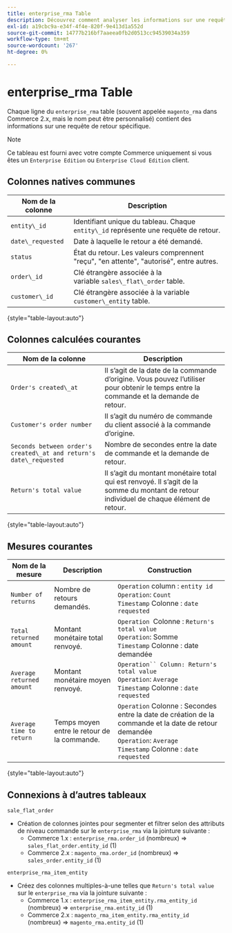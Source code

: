 ```yaml
---
title: enterprise_rma Table
description: Découvrez comment analyser les informations sur une requête de retour spécifique.
exl-id: a19cbc9a-e34f-4f4e-820f-9e413d1a552d
source-git-commit: 14777b216bf7aaeea0fb2d0513cc94539034a359
workflow-type: tm+mt
source-wordcount: '267'
ht-degree: 0%

---
```


# enterprise_rma Table

Chaque ligne du `enterprise_rma` table (souvent appelée `magento_rma` dans Commerce 2.x, mais le nom peut être personnalisé) contient des informations sur une requête de retour spécifique.

>[!NOTE]
>
>Ce tableau est fourni avec votre compte Commerce uniquement si vous êtes un `Enterprise Edition` ou `Enterprise Cloud Edition` client.

## Colonnes natives communes

| **Nom de la colonne** | **Description** |
|---|---|
| `entity\_id` | Identifiant unique du tableau. Chaque `entity\_id` représente une requête de retour. |
| `date\_requested` | Date à laquelle le retour a été demandé. |
| `status` | État du retour. Les valeurs comprennent &quot;reçu&quot;, &quot;en attente&quot;, &quot;autorisé&quot;, entre autres. |
| `order\_id` | Clé étrangère associée à la variable `sales\_flat\_order` table. |
| `customer\_id` | Clé étrangère associée à la variable `customer\_entity` table. |

{style="table-layout:auto"}

## Colonnes calculées courantes

| **Nom de la colonne** | **Description** |
|---|---|
| `Order's created\_at` | Il s’agit de la date de la commande d’origine. Vous pouvez l’utiliser pour obtenir le temps entre la commande et la demande de retour. |
| `Customer's order number` | Il s’agit du numéro de commande du client associé à la commande d’origine. |
| `Seconds between order's created\_at and return's date\_requested` | Nombre de secondes entre la date de commande et la demande de retour. |
| `Return's total value` | Il s’agit du montant monétaire total qui est renvoyé. Il s’agit de la somme du montant de retour individuel de chaque élément de retour. |

{style="table-layout:auto"}

## Mesures courantes

| **Nom de la mesure** | **Description** | **Construction** |
|---|---|---|
| `Number of returns` | Nombre de retours demandés. | `Operation` column : `entity id`<br>`Operation`: `Count`<br>`Timestamp` Colonne : `date requested` |
| `Total returned amount` | Montant monétaire total renvoyé. | `Operation `Colonne : `Return's total value`<br>`Operation`: Somme<br>`Timestamp` Colonne : date demandée |
| `Average returned amount` | Montant monétaire moyen renvoyé. | `Operation`` Column: Return's total value`<br>`Operation`: `Average`<br>`Timestamp` Colonne : `date requested` |
| `Average time to return` | Temps moyen entre le retour de la commande. | `Operation` Colonne : Secondes entre la date de création de la commande et la date de retour demandée<br>`Operation`: `Average`<br>`Timestamp` Colonne : `date requested` |

{style="table-layout:auto"}

## Connexions à d’autres tableaux

`sale_flat_order`

* Création de colonnes jointes pour segmenter et filtrer selon des attributs de niveau commande sur le `enterprise_rma` via la jointure suivante :
   * Commerce 1.x : `enterprise_rma.order_id` (nombreux) => `sales_flat_order.entity_id` (1)
   * Commerce 2.x : `magento_rma.order_id` (nombreux) => `sales_order.entity_id` (1)

`enterprise_rma_item_entity`

* Créez des colonnes multiples-à-une telles que `Return's total value` sur le `enterprise_rma` via la jointure suivante :
   * Commerce 1.x : `enterprise_rma_item_entity.rma_entity_id` (nombreux) => `enterprise_rma.entity_id` (1)
   * Commerce 2.x : `magento_rma_item_entity.rma_entity_id ` (nombreux) => `magento_rma.entity_id` (1)
